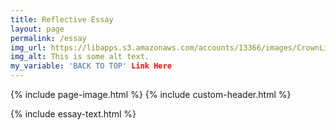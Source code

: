 ```yaml
---
title: Reflective Essay
layout: page
permalink: /essay
img_url: https://libapps.s3.amazonaws.com/accounts/13366/images/CrownLibraryBanner5.jpg
img_alt: This is some alt text.
my_variable: 'BACK TO TOP' Link Here
---
```

{% include page-image.html %}
{% include custom-header.html %}

{% include essay-text.html %}

